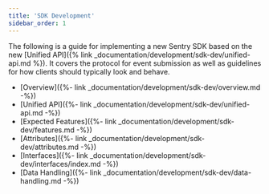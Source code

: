 ```yaml
---
title: 'SDK Development'
sidebar_order: 1
---
```


The following is a guide for implementing a new Sentry SDK based on the new
[Unified API]({% link _documentation/development/sdk-dev/unified-api.md %}). It covers
the protocol for event submission as well as guidelines for how clients should
typically look and behave.

-   [Overview]({%- link _documentation/development/sdk-dev/overview.md -%})
-   [Unified API]({%- link _documentation/development/sdk-dev/unified-api.md -%})
-   [Expected Features]({%- link _documentation/development/sdk-dev/features.md -%})
-   [Attributes]({%- link _documentation/development/sdk-dev/attributes.md -%})
-   [Interfaces]({%- link _documentation/development/sdk-dev/interfaces/index.md -%})
-   [Data Handling]({%- link _documentation/development/sdk-dev/data-handling.md -%})
